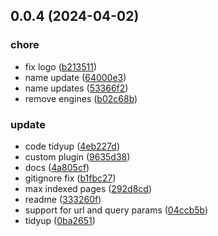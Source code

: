 ## 0.0.4 (2024-04-02)


### chore

* fix logo ([b213511](https://github.com/anansi-js/anansi/commit/b2135115408cc4bde674ef60386e86fa98f8db63))
* name update ([64000e3](https://github.com/anansi-js/anansi/commit/64000e386d9326046407ad8a79124539ba8b40ef))
* name updates ([53366f2](https://github.com/anansi-js/anansi/commit/53366f24c37785e2c0182d8dd0568b30f0289841))
* remove engines ([b02c68b](https://github.com/anansi-js/anansi/commit/b02c68bd23525afd9be5e1c099465ab3c5083919))

### update

* code tidyup ([4eb227d](https://github.com/anansi-js/anansi/commit/4eb227d2a5d617a2b2bc0c953eca80b955728a2c))
* custom plugin ([9635d38](https://github.com/anansi-js/anansi/commit/9635d3866340fa4b9daa739bd419efa3905b6c9d))
* docs ([4a805cf](https://github.com/anansi-js/anansi/commit/4a805cf3d611e1b2b4421b2312da0f2eeca60d49))
* gitignore fix ([b1fbc27](https://github.com/anansi-js/anansi/commit/b1fbc27d46ca7a373eed8d2bf9aa56f89e887022))
* max indexed pages ([292d8cd](https://github.com/anansi-js/anansi/commit/292d8cddbe3e10e36b7a83e47316d277b1288f8f))
* readme ([333260f](https://github.com/anansi-js/anansi/commit/333260fabb5ad2e8c92a99c672a709d5b3134e91))
* support for url and query params ([04ccb5b](https://github.com/anansi-js/anansi/commit/04ccb5b4f01e769d295c975768909ad65b2087b7))
* tidyup ([0ba2651](https://github.com/anansi-js/anansi/commit/0ba2651ebc4ad7b20d74f7df429f1325f1308387))



